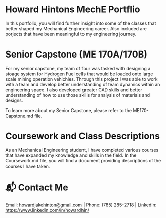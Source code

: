 # Howard Hintons MechE Portflio

In this portfolio, you will find further insight into some of the classes that better shaped my Mechanical Engineering career. Also included are porjects that have been meaningful to my engineering journey.  

# Senior Capstone (ME 170A/170B)

For my senior capstone, my team of four was tasked with designing a stoage system for Hydrogen Fuel cells that would be loaded onto large scale mining operation vehichles. Through this project I was able to work with a team and develop better understanding of team dynamics within an engineering space. I also developed greater CAD skills and better understanding of how to use those skills for analysis of materials and designs. 

To learn more about my Senior Capstone, please refer to the ME170-Capstone.md file. 

# Coursework and Class Descriptions

As an Mechanical Engineering student, I have completed various courses that have expanded my knowledge and skills in the field. In the Coursework.md file, you will find a document providing descriptions of the courses I have taken.

# 📬 Contact Me

Email: howardjakehinton@gmail.com | Phone: (785) 285-2718 | LinkedIn: https://www.linkedin.com/in/howardhin/

